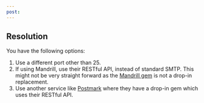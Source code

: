 ```yaml
---
post: 
---
```


## Resolution
You have the following options:

1.  Use a different port other than 25.
2.  If using Mandrill, use their RESTful API, instead of standard SMTP. This might not be very straight forward as the [Mandrill gem](https://mandrillapp.com/api/docs/index.ruby.html) is not a drop-in replacement.
3.  Use another service like [Postmark](https://postmarkapp.com) where they have a drop-in gem which uses their RESTful API.
